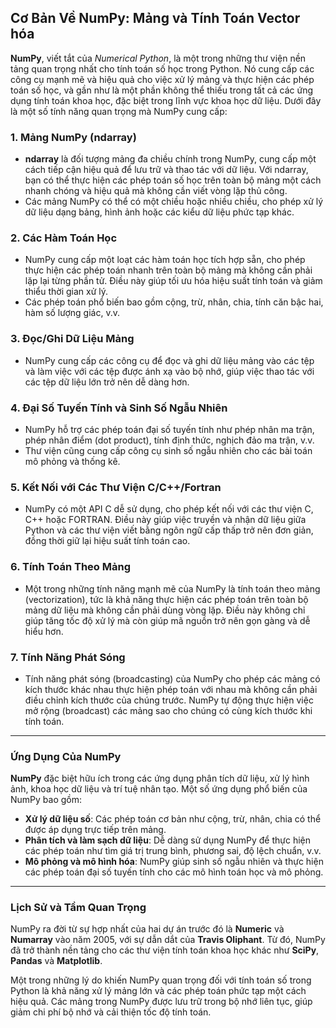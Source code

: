## Cơ Bản Về NumPy: Mảng và Tính Toán Vector hóa

**NumPy**, viết tắt của *Numerical Python*, là một trong những thư viện nền tảng quan trọng nhất cho tính toán số học trong Python. Nó cung cấp các công cụ mạnh mẽ và hiệu quả cho việc xử lý mảng và thực hiện các phép toán số học, và gần như là một phần không thể thiếu trong tất cả các ứng dụng tính toán khoa học, đặc biệt trong lĩnh vực khoa học dữ liệu. Dưới đây là một số tính năng quan trọng mà NumPy cung cấp:

### 1. Mảng NumPy (ndarray)
- **ndarray** là đối tượng mảng đa chiều chính trong NumPy, cung cấp một cách tiếp cận hiệu quả để lưu trữ và thao tác với dữ liệu. Với ndarray, bạn có thể thực hiện các phép toán số học trên toàn bộ mảng một cách nhanh chóng và hiệu quả mà không cần viết vòng lặp thủ công.
- Các mảng NumPy có thể có một chiều hoặc nhiều chiều, cho phép xử lý dữ liệu dạng bảng, hình ảnh hoặc các kiểu dữ liệu phức tạp khác.

### 2. Các Hàm Toán Học
- NumPy cung cấp một loạt các hàm toán học tích hợp sẵn, cho phép thực hiện các phép toán nhanh trên toàn bộ mảng mà không cần phải lặp lại từng phần tử. Điều này giúp tối ưu hóa hiệu suất tính toán và giảm thiểu thời gian xử lý.
- Các phép toán phổ biến bao gồm cộng, trừ, nhân, chia, tính căn bậc hai, hàm số lượng giác, v.v.

### 3. Đọc/Ghi Dữ Liệu Mảng
- NumPy cung cấp các công cụ để đọc và ghi dữ liệu mảng vào các tệp và làm việc với các tệp được ánh xạ vào bộ nhớ, giúp việc thao tác với các tệp dữ liệu lớn trở nên dễ dàng hơn.
  
### 4. Đại Số Tuyến Tính và Sinh Số Ngẫu Nhiên
- NumPy hỗ trợ các phép toán đại số tuyến tính như phép nhân ma trận, phép nhân điểm (dot product), tính định thức, nghịch đảo ma trận, v.v.
- Thư viện cũng cung cấp công cụ sinh số ngẫu nhiên cho các bài toán mô phỏng và thống kê.

### 5. Kết Nối với Các Thư Viện C/C++/Fortran
- NumPy có một API C dễ sử dụng, cho phép kết nối với các thư viện C, C++ hoặc FORTRAN. Điều này giúp việc truyền và nhận dữ liệu giữa Python và các thư viện viết bằng ngôn ngữ cấp thấp trở nên đơn giản, đồng thời giữ lại hiệu suất tính toán cao.

### 6. Tính Toán Theo Mảng
- Một trong những tính năng mạnh mẽ của NumPy là tính toán theo mảng (vectorization), tức là khả năng thực hiện các phép toán trên toàn bộ mảng dữ liệu mà không cần phải dùng vòng lặp. Điều này không chỉ giúp tăng tốc độ xử lý mà còn giúp mã nguồn trở nên gọn gàng và dễ hiểu hơn.

### 7. Tính Năng Phát Sóng
- Tính năng phát sóng (broadcasting) của NumPy cho phép các mảng có kích thước khác nhau thực hiện phép toán với nhau mà không cần phải điều chỉnh kích thước của chúng trước. NumPy tự động thực hiện việc mở rộng (broadcast) các mảng sao cho chúng có cùng kích thước khi tính toán.

---

### Ứng Dụng Của NumPy

**NumPy** đặc biệt hữu ích trong các ứng dụng phân tích dữ liệu, xử lý hình ảnh, khoa học dữ liệu và trí tuệ nhân tạo. Một số ứng dụng phổ biến của NumPy bao gồm:
- **Xử lý dữ liệu số**: Các phép toán cơ bản như cộng, trừ, nhân, chia có thể được áp dụng trực tiếp trên mảng.
- **Phân tích và làm sạch dữ liệu**: Dễ dàng sử dụng NumPy để thực hiện các phép toán như tìm giá trị trung bình, phương sai, độ lệch chuẩn, v.v.
- **Mô phỏng và mô hình hóa**: NumPy giúp sinh số ngẫu nhiên và thực hiện các phép toán đại số tuyến tính cho các mô hình toán học và mô phỏng.

---

### Lịch Sử và Tầm Quan Trọng
NumPy ra đời từ sự hợp nhất của hai dự án trước đó là **Numeric** và **Numarray** vào năm 2005, với sự dẫn dắt của **Travis Oliphant**. Từ đó, NumPy đã trở thành nền tảng cho các thư viện tính toán khoa học khác như **SciPy**, **Pandas** và **Matplotlib**.

Một trong những lý do khiến NumPy quan trọng đối với tính toán số trong Python là khả năng xử lý mảng lớn và các phép toán phức tạp một cách hiệu quả. Các mảng trong NumPy được lưu trữ trong bộ nhớ liên tục, giúp giảm chi phí bộ nhớ và cải thiện tốc độ tính toán.

